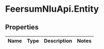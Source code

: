 # FeersumNluApi.Entity

## Properties
Name | Type | Description | Notes
------------ | ------------- | ------------- | -------------


